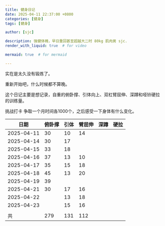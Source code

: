 ```yaml
---
title: 健身日记
date: 2025-04-11 22:37:00 +0800
categories: [健身]
tags: [健身]

author: [sjc]

description: 强健体魄，早日重回甚至超越大二时 80kg 肌肉男 sjc.
render_with_liquid: true  # for video

mermaid: true  # for mermaid

---
```


实在是太久没有锻炼了。

重新开始吧，什么时候都不算晚。

这个日记主要是想记录，自重的俯卧撑、引体向上、双杠臂屈伸、深蹲和哑铃硬拉的训练量。

挑战打卡 争取一个月时间各1000个，之后感受一下身体有什么变化。

| 日期       | 俯卧撑 | 引体 | 臂屈伸 | 深蹲 | 硬拉 |
| ---------- | ------ | ---- | ------ | ---- | ---- |
| 2025-04-11 | 30     | 10   | 14     |      |      |
| 2025-04-14 | 30     | 17   |        |      |      |
| 2025-04-15 | 33     | 18   |        |      |      |
| 2025-04-16 | 37     | 13   | 10     |      |      |
| 2025-04-17 | 35     | 15   | 18     |      |      |
| 2025-04-18 | 45     | 13   | 20     |      |      |
| 2025-04-19 | 39     |      |        |      |      |
| 2025-04-21 | 30     | 17   | 16     |      |      |
| 2025-04-22 |        | 13   | 18     |      |      |
| 2025-04-23 |        | 15   | 16     |      |      |
|            |        |      |        |      |      |
| 共         | 279    | 131  | 112    |      |      |

